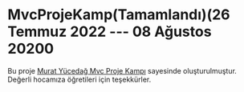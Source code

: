 # MvcProjeKamp(Tamamlandı)(26 Temmuz 2022 --- 08 Ağustos 20200

Bu proje [Murat Yücedağ Mvc Proje Kampı](https://www.youtube.com/playlist?list=PLKnjBHu2xXNNQJehhCg--CzQQMHXTsFAb) sayesinde oluşturulmuştur.<br>
Değerli hocamıza öğretileri için teşekkürler.
